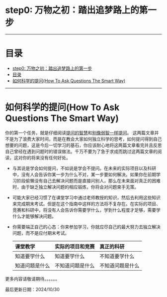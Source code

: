 # step0: 万物之初：踏出追梦路上的第一步

---
# 目录
- [step0: 万物之初：踏出追梦路上的第一步](#step0-万物之初踏出追梦路上的第一步)
- [目录](#目录)
- [如何科学的提问(How To Ask Questions The Smart Way)](#如何科学的提问how-to-ask-questions-the-smart-way)

---
# 如何科学的提问(How To Ask Questions The Smart Way)
你的第一个任务，就是仔细阅读[提问的智慧](https://github.com/ryanhanwu/How-To-Ask-Questions-The-Smart-Way/blob/main/README-zh_CN.md)和[别像弱智一样提问](https://github.com/tangx/Stop-Ask-Questions-The-Stupid-Ways/blob/master/README.md)。
这两篇文章并不是为了浪费大家时间，而是在教会大家如何独立科学的思考，如何提问得到自己想要的问题，这是今后一切学习的基石，你应该耐心地将这两篇文章看完并且反思自己曾经在遇到问题时的错误做法。千万不要为了急于求成而跳过这两篇文章的阅读，这对你的将来没有任何好处。

- 与其说是学会如何提问，不如说是学会不提问。在未来的实际项目以及科研中，没有人会告诉你某一步为什么不对，某一步要如何解决。如果你在前期学习阶段偷懒没有自己去解决问题而是直接问别人，那么在未来面对真正的困难时，由于缺乏独立解决问题的相应锻炼，你将会对问题束手无策。
- 可能大家已经习惯了在课堂学习中通过老师教授的知识，然后去利用这些知识来完成期末考试。但是在这个指南中这样的方法将不复存在。在实际的项目、竞赛和科研中，将没有人会告诉你需要学什么，学到什么程度才足够，需要学什么才能够解决问题。
- 你需要端正自己的心态：你来参加学习，你就应尽自己的最大努力去独立解决问题，而不是应付期末考试。

    | 课堂教学       | 实际的项目和竞赛 | 真正的科研       |
    | :------------- | :--------------- | :--------------- |
    | 知道要学什么   | 知道要学什么     | 不知道要学什么   |
    | 知道问题是什么 | 不知道问题是什么 | 不知道问题是什么 |

更多内容请敬请期待。。。。。。

最后更新日期：2024/10/30